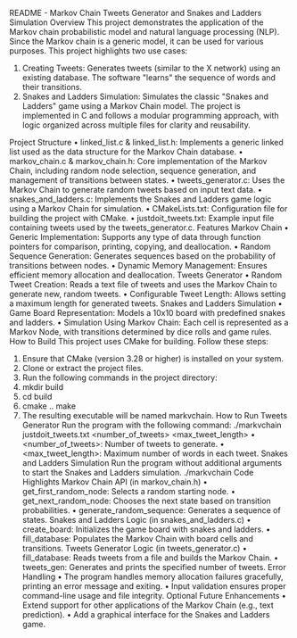 README - Markov Chain Tweets Generator and Snakes and Ladders Simulation
Overview
This project demonstrates the application of the Markov chain probabilistic model and natural language processing (NLP). Since the Markov chain is a generic model, it can be used for various purposes. This project highlights two use cases:
  1.	Creating Tweets: Generates tweets (similar to the X network) using an existing database. The software "learns" the   sequence of words and their transitions.
  2.	Snakes and Ladders Simulation: Simulates the classic "Snakes and Ladders" game using a Markov Chain model.
The project is implemented in C and follows a modular programming approach, with logic organized across multiple files for clarity and reusability.

Project Structure
  •	linked_list.c & linked_list.h: Implements a generic linked list used as the data structure for the Markov Chain database.
  •	markov_chain.c & markov_chain.h: Core implementation of the Markov Chain, including random node selection, sequence generation, and management of transitions between states.
  •	tweets_generator.c: Uses the Markov Chain to generate random tweets based on input text data.
  •	snakes_and_ladders.c: Implements the Snakes and Ladders game logic using a Markov Chain for simulation.
  •	CMakeLists.txt: Configuration file for building the project with CMake.
  •	justdoit_tweets.txt: Example input file containing tweets used by the tweets_generator.c.
Features
Markov Chain
  •	Generic Implementation: Supports any type of data through function pointers for comparison, printing, copying, and   deallocation.
  •	Random Sequence Generation: Generates sequences based on the probability of transitions between nodes.
  •	Dynamic Memory Management: Ensures efficient memory allocation and deallocation.
Tweets Generator
  •	Random Tweet Creation: Reads a text file of tweets and uses the Markov Chain to generate new, random tweets.
  •	Configurable Tweet Length: Allows setting a maximum length for generated tweets.
Snakes and Ladders Simulation
  •	Game Board Representation: Models a 10x10 board with predefined snakes and ladders.
  •	Simulation Using Markov Chain: Each cell is represented as a Markov Node, with transitions determined by dice rolls and game rules.
How to Build
This project uses CMake for building. Follow these steps:
  1.	Ensure that CMake (version 3.28 or higher) is installed on your system.
  2.	Clone or extract the project files.
  3.	Run the following commands in the project directory:
  4.	mkdir build
  5.	cd build
  6.	cmake ..
make
  7.	The resulting executable will be named markvchain.
How to Run
Tweets Generator
Run the program with the following command:
  ./markvchain justdoit_tweets.txt <number_of_tweets> <max_tweet_length>
  •	<number_of_tweets>: Number of tweets to generate.
  •	<max_tweet_length>: Maximum number of words in each tweet.
Snakes and Ladders Simulation
Run the program without additional arguments to start the Snakes and Ladders simulation.
./markvchain
Code Highlights
Markov Chain API (in markov_chain.h)
  •	get_first_random_node: Selects a random starting node.
  •	get_next_random_node: Chooses the next state based on transition probabilities.
  •	generate_random_sequence: Generates a sequence of states.
Snakes and Ladders Logic (in snakes_and_ladders.c)
  •	create_board: Initializes the game board with snakes and ladders.
  •	fill_database: Populates the Markov Chain with board cells and transitions.
Tweets Generator Logic (in tweets_generator.c)
  •	fill_database: Reads tweets from a file and builds the Markov Chain.
  •	tweets_gen: Generates and prints the specified number of tweets.
Error Handling
  •	The program handles memory allocation failures gracefully, printing an error message and exiting.
  •	Input validation ensures proper command-line usage and file integrity.
Optional Future Enhancements
  •	Extend support for other applications of the Markov Chain (e.g., text prediction).
  •	Add a graphical interface for the Snakes and Ladders game.

